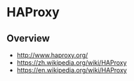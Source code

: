 # HAProxy


## Overview

- http://www.haproxy.org/
- https://zh.wikipedia.org/wiki/HAProxy
- https://en.wikipedia.org/wiki/HAProxy

